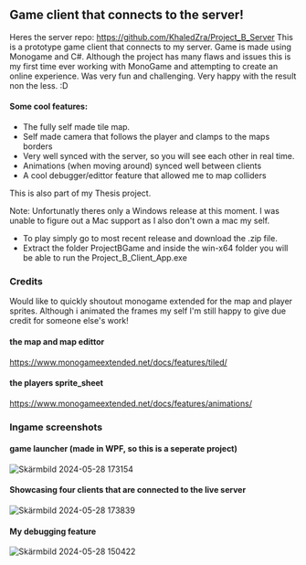 ## Game client that connects to the server!

Heres the server repo: https://github.com/KhaledZra/Project_B_Server
This is a prototype game client that connects to my server.
Game is made using Monogame and C#.
Although the project has many flaws and issues this is my first time ever working with MonoGame and attempting to create an online experience. Was very fun and challenging. Very happy with the result non the less. :D

#### Some cool features:
- The fully self made tile map.
- Self made camera that follows the player and clamps to the maps borders
- Very well synced with the server, so you will see each other in real time.
- Animations (when moving around) synced well between clients
- A cool debugger/edittor feature that allowed me to map colliders

This is also part of my Thesis project.

Note: Unfortunatly theres only a Windows release at this moment. I was unable to figure out a Mac support as I also don't own a mac my self.
- To play simply go to most recent release and download the .zip file.
- Extract the folder ProjectBGame and inside the win-x64 folder you will be able to run the Project_B_Client_App.exe

### Credits
Would like to quickly shoutout monogame extended for the map and player sprites. Although i animated the frames my self I'm still happy to give due credit for someone else's work!
#### the map and map edittor
https://www.monogameextended.net/docs/features/tiled/

#### the players sprite_sheet
https://www.monogameextended.net/docs/features/animations/

### Ingame screenshots

#### game launcher (made in WPF, so this is a seperate project)
![Skärmbild 2024-05-28 173154](https://github.com/KhaledZra/Project_B_Client/assets/113167422/215c0243-b093-4f89-8a18-afe01f221876)

#### Showcasing four clients that are connected to the live server
![Skärmbild 2024-05-28 173839](https://github.com/KhaledZra/Project_B_Client/assets/113167422/fffcf53d-fa1f-466c-8189-0074d315870a)

#### My debugging feature
![Skärmbild 2024-05-28 150422](https://github.com/KhaledZra/Project_B_Client/assets/113167422/e19ce59e-c7d1-4c84-9cc2-2ab0a30fd47b)
